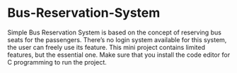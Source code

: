 # Bus-Reservation-System
Simple Bus Reservation System is based on the concept of reserving bus seats for the passengers. There’s no login system available for this system, the user can freely use its feature. This mini project contains limited features, but the essential one. Make sure that you install the code editor for C programming to run the project.
